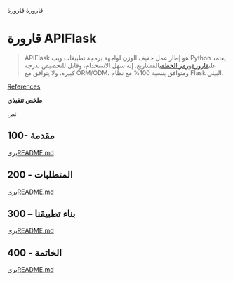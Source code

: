 قارورة قارورة

# قارورة APIFlask

> APIFlask هو إطار عمل خفيف الوزن لواجهة برمجة تطبيقات ويب Python يعتمد على[قارورة](https://github.com/pallets/flask)و[رمز الخطمي](https://github.com/marshmallow-code)المشاريع. إنه سهل الاستخدام، وقابل للتخصيص بدرجة كبيرة، ولا يتوافق مع ORM/ODM، ومتوافق بنسبة 100% مع نظام Flask البيئي.

[References](./REFERENCES.md)

**ملخص تنفيذي**

نص

## 100- مقدمة

يرى[README.md](./100/README.md)

## 200 - المتطلبات

يرى[README.md](./200/README.md)

## 300 – بناء تطبيقنا

يرى[README.md](./300/README.md)

## 400 - الخاتمة

يرى[README.md](./400/README.md)
